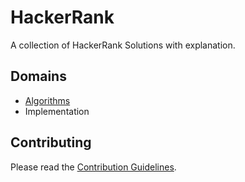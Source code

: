 # HackerRank
A collection of HackerRank Solutions with explanation.

## Domains
- [Algorithms](algorithms)
- Implementation

## Contributing
Please read the [Contribution Guidelines](CONTRIBUTING.md).